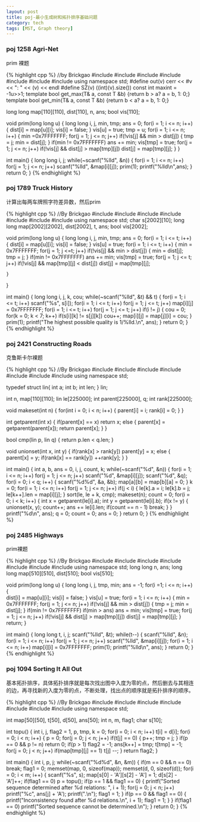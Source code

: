 ```yaml
---
layout: post
title: poj-最小生成树和拓扑排序基础问题
category: tech
tags: [MST, Graph theory]
---
```


### poj 1258 Agri-Net

prim 裸题

{% highlight cpp %}
//by Brickgao
#include <iostream>
#include <cstdio>
#include <cstring>
#include <cmath>
#include <cstdlib>
#include <algorithm>
#include <vector>
using namespace std;
#define out(v) cerr << #v << ": " << (v) << endl
#define SZ(v) ((int)(v).size())
const int maxint = -1u>>1;
template <class T> bool get_max(T& a, const T &b) {return b > a? a = b, 1: 0;}
template <class T> bool get_min(T& a, const T &b) {return b < a? a = b, 1: 0;}

long long map[110][110], dist[110], n, ans;
bool vis[110];

void prim(long long u)
{
    long long i, j, min, tmp;
    ans = 0;
    for(i = 1; i <= n; i++)
    {
        dist[i] = map[u][i];
        vis[i] = false;
    }
    vis[u] = true;
    tmp = u;
    for(i = 1; i <= n; i++)
    {
        min =0x7FFFFFFF;
        for(j = 1; j <= n; j++)
            if(!vis[j] && min > dist[j])
            {
                tmp = j;
                min = dist[j];
            }
        if(min != 0x7FFFFFFF)
            ans += min;
        vis[tmp] = true;
        for(j = 1; j <= n; j++)
            if(!vis[j] && dist[j] > map[tmp][j])
                dist[j] = map[tmp][j];
    }
}
    

int main() 
{
    long long i, j;
    while(~scanf("%lld", &n))
    {
        for(i = 1; i <= n; i++)
            for(j = 1; j <= n; j++)
                scanf("%lld", &map[i][j]);
        prim(1);
        printf("%lld\n",ans);
    }
    return 0;
}
{% endhighlight %}

### poj 1789 Truck History

计算出每两车牌照字符差异数，然后prim

{% highlight cpp %}
//By Brickgao
#include <iostream>
#include <cstdio>
#include <cstring>
#include <cmath>
#include <cstdlib>
#include <algorithm>
#include <vector>
using namespace std;
char s[2002][10];
long long map[2002][2002], dist[2002], t, ans;
bool vis[2002];

void prim(long long u)
{
	long long i, j, min, tmp;
	ans = 0;
	for(i = 1; i <= t; i++)
	{
		dist[i] = map[u][i];
		vis[i] = false;
	}
	vis[u] = true;
	for(i = 1; i <= t; i++)
	{
		min = 0x7FFFFFFF;
		for(j = 1; j <=t; j++)
			if(!vis[j] && min > dist[j])
			{
				min = dist[j];
				tmp = j;
			}
		if(min != 0x7FFFFFFF)
			ans += min;
		vis[tmp] = true;
		for(j = 1; j <= t; j++)
			if(!vis[j] && map[tmp][j] < dist[j])
				dist[j] = map[tmp][j];

	}
	
}

int main()
{
	long long i, j, k, cou;
	while(~scanf("%lld", &t) && t)
	{
		for(i = 1; i <= t; i++)
			scanf("%s", s[i]);
		for(i = 1; i <= t; i++)
			for(j = 1; j <= t; j++)
				map[i][j] = 0x7FFFFFFF;
		for(i = 1; i <= t; i++)
			for(j = 1; j <= t; j++)
				if(i != j)
				{
					cou = 0;
					for(k = 0; k < 7; k++)
						if(s[i][k] != s[j][k])
							cou++;
				 	map[i][j] = map[j][i] = cou;
				}
		prim(1);
		printf("The highest possible quality is 1/%lld.\n", ans);
	}
    return 0;
}
{% endhighlight %}

### poj 2421 Constructing Roads

克鲁斯卡尔裸题

{% highlight cpp %}
//By Brickgao
#include <iostream>
#include <cstdio>
#include <cstring>
#include <cmath>
#include <cstdlib>
#include <algorithm>
#include <vector>
using namespace std;

typedef struct lin{
	int a;
	int b;
	int len;
} lin;

int n, map[110][110];
lin le[225000];
int parent[225000], q;
int rank[225000];

void makeset(int n)
{
	for(int i = 0; i < n; i++)
	{
		parent[i] = i;
		rank[i] = 0;
	}
}

int getparent(int x)
{
	if(parent[x] == x)
		return x;
	else
	{
		parent[x] = getparent(parent[x]);
		return parent[x];
	}
}

bool cmp(lin p, lin q)
{
	return p.len < q.len;
}

void unionset(int x, int y)
{
	if(rank[x] > rank[y])
		parent[y] = x;
	else
	{
		parent[x] = y;
		if(rank[x] == rank[y])
			++rank[y];
	}
}

int main()
{
	int a, b, ans = 0, i, j, count, k;
	while(~scanf("%d", &n))
	{
		for(i = 1; i <= n; i++)
			for(j = 1; j <= n; j++)
				scanf("%d", &map[i][j]);
		scanf("%d", &q);
		for(i = 0; i < q; i++)
		{
			scanf("%d%d", &a, &b);
			map[a][b] = map[b][a] = 0;
		}
		k = 0;
		for(i = 1; i <= n; i++)
			for(j = 1; j <= n; j++)
				if(j < i)
				{
					le[k].a = i;
					le[k].b = j;
					le[k++].len = map[i][j];
				}
		sort(le, le + k, cmp);
		makeset(n);
		count = 0;
		for(i = 0; i < k; i++)
		{
			int x = getparent(le[i].a);
			int y = getparent(le[i].b);
			if(x != y)
			{
				unionset(x, y);
				count++;
				ans += le[i].len;
				if(count == n - 1)
					break;
			}
		}
		printf("%d\n", ans);
		q = 0;
		count = 0;
		ans = 0;
	}
    return 0;
}
{% endhighlight %}

### poj 2485 Highways

prim裸题

{% highlight cpp %}
//By Brickgao
#include <iostream>
#include <cstdio>
#include <cstring>
#include <cmath>
#include <cstdlib>
#include <algorithm>
#include <vector>
using namespace std;
long long n, ans;
long long map[510][510], dist[510];
bool vis[510];

void prim(long long u)
{
	long long i, j, tmp, min;
	ans = -1;
	for(i =1; i <= n; i++)
	{	
		dist[i] = map[u][i];
		vis[i] = false;
	}
	vis[u] = true;
	for(i = 1; i <= n; i++)
	{
	 	min = 0x7FFFFFFF;
		for(j = 1; j <= n; j++)
			if(!vis[j] && min > dist[j])
			{
				tmp = j;
				min = dist[j];
			}
		if(min != 0x7FFFFFFF)
			if(min > ans) ans = min;
	 	vis[tmp] = true;
		for(j = 1; j <= n; j++)
			if(!vis[j] && dist[j] > map[tmp][j])
				dist[j] = map[tmp][j];
	}
	return;
}

int main()
{
	long long t, i, j;
	scanf("%lld", &t);
	while(t--)
	{
		scanf("%lld", &n);
		for(i = 1; i <= n; i++)
			for(j = 1; j <= n; j++)
				scanf("%lld", &map[i][j]);
		for(i = 1; i <= n; i++)
			map[i][i] = 0x7FFFFFFF;
		prim(1);
		printf("%lld\n", ans);
	}
    return 0;
}
{% endhighlight %}

### poj 1094 Sorting It All Out

基本拓扑排序，具体拓扑排序就是每次找出图中入度为零的点，然后删去与其相连的边，再寻找新的入度为零的点，不断处理，找出点的顺序就是拓扑排序的顺序。

{% highlight cpp %}
//By Brickgao
#include <iostream>
#include <cstdio>
#include <cstring>
#include <cmath>
#include <cstdlib>
#include <algorithm>
#include <vector>
using namespace std;

int map[50][50], t[50], d[50], ans[50];
int n, m, flag1;
char s[10];

int topu()
{
	int i, j, flag2 = 1, p, tmp, k = 0;
	for(i = 0; i < n; i++)
		t[i] = d[i];
	for(i = 0; i < n; i++)
	{
		p = 0;
		for(j = 0; j < n; j++)
			if(t[j] == 0)
			{
				p++;
				tmp = j;
			}
		if(p == 0 && p != n) return 0;
		if(p > 1) flag2 = -1;
		ans[k++] = tmp;
		t[tmp] = -1;
		for(j = 0; j < n; j++)
			if(map[tmp][j] == 1)
				t[j] --;
	}
	return flag2;
}

int main()
{
	int i, p, j;
	while(~scanf("%d%d", &n, &m))
	{
		if(m == 0 && n == 0) break;
		flag1 = 0;
		memset(map, 0, sizeof(map));
		memset(d, 0, sizeof(d));
		for(i = 0; i < m; i++)
		{
			scanf("%s", s);
			map[s[0] - 'A'][s[2] - 'A'] = 1;
			d[s[2] - 'A']++;
			if(flag1 == 0)
				p = topu();
			if(p == 1 && flag1 == 0)
			{
				printf("Sorted sequence determined after %d relations: ", i + 1);
				for(j = 0; j < n; j++)
					printf("%c", ans[j] + 'A');
				printf(".\n");
				flag1 = 1;
			}
			if(p == 0 && flag1 == 0)
			{
				printf("Inconsistency found after %d relations.\n", i + 1);
				flag1 = 1;
			}
		}
		if(flag1 == 0)
			printf("Sorted sequence cannot be determined.\n");
	}
    return 0;
}
{% endhighlight %}
